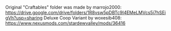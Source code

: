 Original "Craftables" folder was made by marrojo2000: https://drive.google.com/drive/folders/1R8vsw5pDBTc9I4EMeLMVcs5i7hSEigVh?usp=sharing
Deluxe Coop Variant by woxesib408: https://www.nexusmods.com/stardewvalley/mods/36416